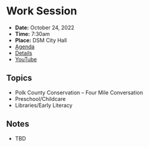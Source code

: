 # Work Session

- **Date:** October 24, 2022
- **Time:** 7:30am
- **Place:** DSM City Hall
- [Agenda](https://councildocs.dsm.city/agendas/2022/20221024CouncilWorkSession.pdf)
- [Details](https://www.dsm.city/citycouncil_detail_T60_R2091.php)
- [YouTube](https://youtu.be/6gXBW4T0arw)

## Topics

- Polk County Conservation – Four Mile Conversation
- Preschool/Childcare
- Libraries/Early Literacy


## Notes

- TBD
